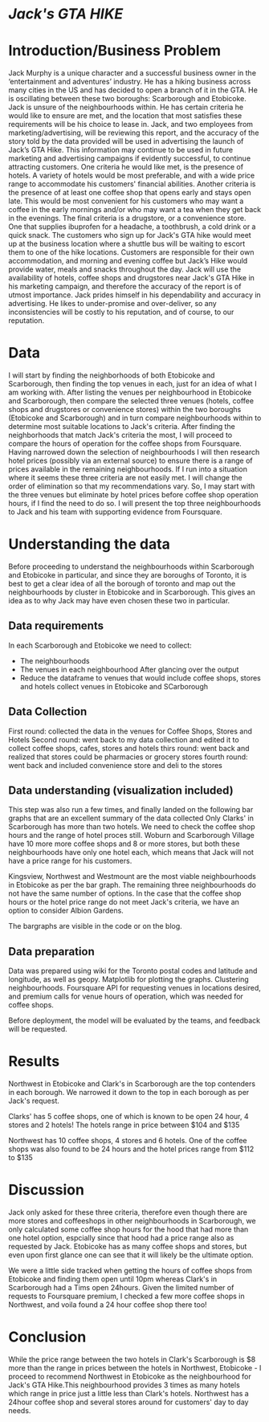 # *Jack's GTA HIKE*

# Introduction/Business Problem

Jack Murphy is a unique character and a successful business owner in the ‘entertainment and adventures’ industry. He has a hiking business across many cities in the US and has decided to open a branch of it in the GTA. He is oscillating between these two boroughs: Scarborough and Etobicoke. Jack is unsure of the neighbourhoods within. He has certain criteria he would like to ensure are met, and the location that most satisfies these requirements will be his choice to lease in. 
Jack, and two employees from marketing/advertising, will be reviewing this report, and the accuracy of the story told by the data provided will be used in advertising the launch of Jack’s GTA Hike. This information may continue to be used in future marketing and advertising campaigns if evidently successful, to continue attracting customers.
One criteria he would like met, is the presence of hotels. A variety of hotels would be most preferable, and with a wide price range to accommodate his customers' financial abilities. 
Another criteria is the presence of at least one coffee shop that opens early and stays open late. This would be most convenient for his customers who may want a coffee in the early mornings and/or who may want a tea when they get back in the evenings. 
The final criteria is a drugstore, or a convenience store. One that supplies ibuprofen for a headache, a toothbrush, a cold drink or a quick snack.
The customers who sign up for Jack's GTA hike would meet up at the business location where a shuttle bus will be waiting to escort them to one of the hike locations. Customers are responsible for their own accommodation, and morning and evening coffee but Jack’s Hike would provide water, meals and snacks throughout the day.
Jack will use the availability of hotels, coffee shops and drugstores near Jack's GTA Hike in his marketing campaign, and therefore the accuracy of the report is of utmost importance. Jack prides himself in his dependability and accuracy in advertising. He likes to under-promise and over-deliver, so any inconsistencies will be costly to his reputation, and of course, to our reputation.

# Data

I will start by finding the neighborhoods of both Etobicoke and Scarborough, then finding the top venues in each, just for an idea of what I am working with. After listing the venues per neighbourhood in Etobicoke and Scarborough, then compare the selected three venues (hotels, coffee shops and drugstores or convenience stores) within the two boroughs (Etobicoke and Scarborough) and in turn compare neighbourhoods within to determine most suitable locations to Jack's criteria. After finding the neighborhoods that match Jack's criteria the most, I will proceed to compare the hours of operation for the coffee shops from Foursquare. Having narrowed down the selection of neighbourhoods I will then research hotel prices (possibly via an external source) to ensure there is a range of prices available in the remaining neighbourhoods. 
If I run into a situation where it seems these three criteria are not easily met. I will change the order of elimination so that my recommendations vary. So, I may start with the three venues but eliminate by hotel prices before coffee shop operation hours, if I find the need to do so.
I will present the top three neighbourhoods to Jack and his team with supporting evidence from Foursquare.


# Understanding the data

Before proceeding to understand the neighbourhoods within Scarborough and Etobicoke in particular, and since they are boroughs of Toronto, it is best to get a clear idea of all the borough of toronto and map out the neighbourhoods by cluster in Etobicoke and in Scarborough. This gives an idea as to why Jack may have even chosen these two in particular.

## Data requirements

In each Scarborough and Etobicoke we need to collect:
- The neighbourhoods
- The venues in each neighbourhood
After glancing over the output
- Reduce the dataframe to venues that would include coffee shops, stores and hotels
collect venues in Etobicoke and SCarborough 

## Data Collection

First round: collected the data in the venues for Coffee Shops, Stores and Hotels
Second round: went back to my data collection and edited it to collect coffee shops, cafes, stores and hotels
thirs round: went back and realized that stores could be pharmacies or grocery stores
fourth round: went back and included convenience store and deli to the stores

## Data understanding (visualization included)

This step was also run a few times, and finally landed on the following bar graphs that are an excellent summary of the data collected 
Only Clarks' in Scarborough has more than two hotels. We need to check the coffee shop hours and the range of hotel proces still. Woburn and Scarborough Village have 10 more more coffee shops and 8 or more stores, but both these neighbourhoods have only one hotel each, which means that Jack will not have a price range for his customers. 

Kingsview, Northwest and Westmount are the most viable neighbourhoods in Etobicoke as per the bar graph. The remaining three neighbourhoods do not have the same number of options. In the case that the coffee shop hours or the hotel price range do not meet Jack's criteria, we have an option to consider Albion Gardens.

The bargraphs are visible in the code or on the blog.


## Data preparation

Data was prepared using wiki for the Toronto postal codes and latitude and longitude, as well as geopy. Matplotlib for plotting the graphs. Clustering neighbourhoods. Foursquare API for requesting venues in locations desired, and premium calls for venue hours of operation, which was needed for coffee shops.

Before deployment, the model will be evaluated by the teams, and feedback will be requested.


# Results

Northwest in Etobicoke and Clark's in Scarborough are the top contenders in each borough. We narrowed it down to the top in each borough as per Jack's request. 

Clarks' has 5 coffee shops, one of which is known to be open 24 hour, 4 stores and 2 hotels! The hotels range in price between $104 and $135

Northwest has 10 coffee shops, 4 stores and 6 hotels. One of the coffee shops was also found to be 24 hours and the hotel prices range from $112 to $135


# Discussion

Jack only asked for these three criteria, therefore even though there are more stores and coffeeshops in other neighbourhoods in Scarborough, we only calculated some coffee shop hours for the hood that had more than one hotel option, espcially since that hood had a price range also as requested by Jack. 
Etobicoke has as many coffee shops and stores, but even upon first glance one can see that it will likely be the ultimate option. 

We were a little side tracked when getting the hours of coffee shops from Etobicoke and finding them open until 10pm whereas Clark's in Scarborough had a Tims open 24hours. Given the limited number of requests to Foursquare premium, I checked a few more coffee shops in Northwest, and voila found a 24 hour coffee shop there too!

# Conclusion
While the price range between the two hotels in Clark's Scarborough is $8 more than the range in prices between the hotels in Northwest, Etobicoke - I proceed to recommend Northwest in Etobicoke as the neighbourhood for Jack's GTA Hike.This neighbourhood provides 3 times as many hotels which range in price just a little less than Clark's hotels. Northwest has a 24hour coffee shop and several stores around for customers' day to day needs.
